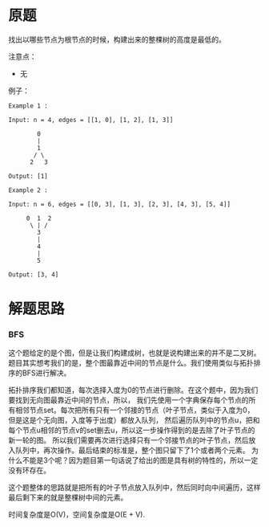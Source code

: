 # 原题
找出以哪些节点为根节点的时候，构建出来的整棵树的高度是最低的。

注意点：

  - 无

例子：

```
Example 1 :

Input: n = 4, edges = [[1, 0], [1, 2], [1, 3]]

        0
        |
        1
       / \
      2   3 

Output: [1]

Example 2 :

Input: n = 6, edges = [[0, 3], [1, 3], [2, 3], [4, 3], [5, 4]]

     0  1  2
      \ | /
        3
        |
        4
        |
        5 

Output: [3, 4]
```

# 解题思路
### BFS
这个题给定的是个图，但是让我们构建成树，也就是说构建出来的并不是二叉树。
题目其实想考我们的是，整个图最靠近中间的节点是什么。我们使用类似与拓扑排序的BFS进行解决。

拓扑排序我们都知道，每次选择入度为0的节点进行删除。在这个题中，因为我们要找到无向图最靠近中间的节点，所以，
我们先使用一个字典保存每个节点的所有相邻节点set。每次把所有只有一个邻接的节点（叶子节点，类似于入度为0，但是这是个无向图，入度等于出度）都放入队列，
然后遍历队列中的节点u，把和每个节点u相邻的节点v的set删去u，所以这一步操作得到的是去除了叶子节点的新一轮的图。
所以我们需要再次进行选择只有一个邻接节点的叶子节点，然后放入队列中，再次操作。最后结束的标准是，整个图只留下了1个或者两个元素。
为什么不能是3个呢？因为题目第一句话说了给出的图是具有树的特性的，所以一定没有环存在。

这个题整体的思路就是把所有的叶子节点放入队列中，然后同时向中间遍历，这样最后剩下来的就是整棵树中间的元素。

时间复杂度是O(V)，空间复杂度是O(E + V).

